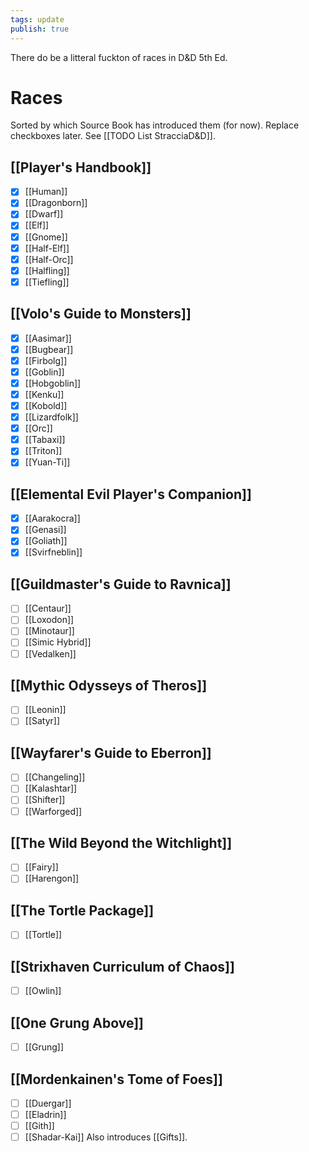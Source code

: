 ```yaml
---
tags: update
publish: true
---
```

There do be a litteral fuckton of races in D&D 5th Ed.
# Races
Sorted by which Source Book has introduced them (for now).
Replace checkboxes later. See [[TODO List StracciaD&D]].
## [[Player's Handbook]]
- [x] [[Human]]
- [x] [[Dragonborn]]
- [x] [[Dwarf]]
- [x] [[Elf]]
- [x] [[Gnome]]
- [x] [[Half-Elf]]
- [x] [[Half-Orc]]
- [x] [[Halfling]]
- [x] [[Tiefling]]
## [[Volo's Guide to Monsters]]
- [x] [[Aasimar]]
- [x] [[Bugbear]]
- [x] [[Firbolg]]
- [x] [[Goblin]]
- [x] [[Hobgoblin]]
- [x] [[Kenku]]
- [x] [[Kobold]]
- [x] [[Lizardfolk]]
- [x] [[Orc]]
- [x] [[Tabaxi]]
- [x] [[Triton]]
- [x] [[Yuan-Ti]]
## [[Elemental Evil Player's Companion]]
- [x] [[Aarakocra]]
- [x] [[Genasi]]
- [x] [[Goliath]]
- [x] [[Svirfneblin]]
## [[Guildmaster's Guide to Ravnica]]
- [ ] [[Centaur]]
- [ ] [[Loxodon]]
- [ ] [[Minotaur]]
- [ ] [[Simic Hybrid]]
- [ ] [[Vedalken]]
## [[Mythic Odysseys of Theros]]
- [ ] [[Leonin]]
- [ ] [[Satyr]]
## [[Wayfarer's Guide to Eberron]]
- [ ] [[Changeling]]
- [ ] [[Kalashtar]]
- [ ] [[Shifter]]
- [ ] [[Warforged]]
## [[The Wild Beyond the Witchlight]]
- [ ] [[Fairy]]
- [ ] [[Harengon]]
## [[The Tortle Package]]
- [ ] [[Tortle]]
## [[Strixhaven Curriculum of Chaos]]
- [ ] [[Owlin]]
## [[One Grung Above]]
- [ ] [[Grung]]
## [[Mordenkainen's Tome of Foes]]
- [ ] [[Duergar]]
- [ ] [[Eladrin]]
- [ ] [[Gith]]
- [ ] [[Shadar-Kai]]
Also introduces [[Gifts]].

